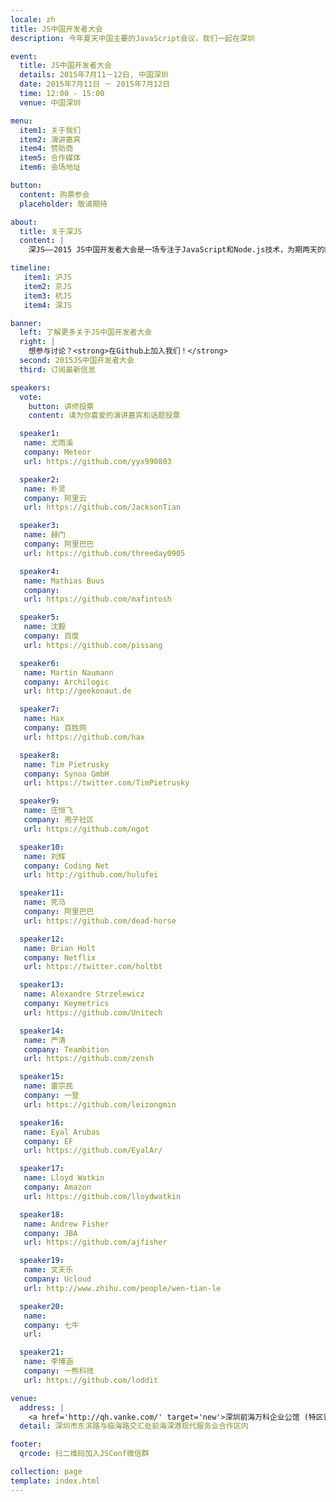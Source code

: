 ```yaml
---
locale: zh
title: JS中国开发者大会
description: 今年夏天中国主要的JavaScript会议，我们一起在深圳

event:
  title: JS中国开发者大会
  details: 2015年7月11－12日, 中国深圳
  date: 2015年7月11日 － 2015年7月12日
  time: 12:00 - 15:00
  venue: 中国深圳

menu:
  item1: 关于我们
  item2: 演讲嘉宾
  item4: 赞助商
  item5: 合作媒体
  item6: 会场地址

button:
  content: 购票参会
  placeholder: 敬请期待

about:
  title: 关于深JS
  content: |
    深JS——2015 JS中国开发者大会是一场专注于JavaScript和Node.js技术，为期两天的国际性技术大会。届时，大会会邀请国内外的优秀讲师为大家分享在JavaScript和Node.js技术方面的经验。继上海，北京和杭州之后，JS中国开发者大会将于2015年7月11－12日在深圳召开。

timeline:
   item1: 沪JS
   item2: 京JS
   item3: 杭JS
   item4: 深JS

banner:
  left: 了解更多关于JS中国开发者大会
  right: | 
    想参与讨论？<strong>在Github上加入我们！</strong>
  second: 2015JS中国开发者大会
  third: 订阅最新信息

speakers:
  vote:
    button: 讲师投票
    content: 请为你喜爱的演讲嘉宾和话题投票

  speaker1:
   name: 尤雨溪
   company: Meteor
   url: https://github.com/yyx990803

  speaker2:
   name: 朴灵
   company: 阿里云
   url: https://github.com/JacksonTian

  speaker3:
   name: 赫门
   company: 阿里巴巴
   url: https://github.com/threeday0905

  speaker4:
   name: Mathias Buus
   company:
   url: https://github.com/mafintosh

  speaker5:
   name: 沈毅
   company: 百度
   url: https://github.com/pissang

  speaker6:
   name: Martin Naumann
   company: Archilogic
   url: http://geekonaut.de

  speaker7:
   name: Hax
   company: 百姓网
   url: https://github.com/hax

  speaker8:
   name: Tim Pietrusky
   company: Synoa GmbH
   url: https://twitter.com/TimPietrusky

  speaker9:
   name: 庄恒飞
   company: 孢子社区
   url: https://github.com/ngot

  speaker10:
   name: 刘辉
   company: Coding Net
   url: http://github.com/hulufei

  speaker11:
   name: 死马
   company: 阿里巴巴
   url: https://github.com/dead-horse

  speaker12:
   name: Brian Holt
   company: Netflix
   url: https://twitter.com/holtbt

  speaker13:
   name: Alexandre Strzelewicz
   company: Keymetrics
   url: https://github.com/Unitech

  speaker14:
   name: 严清
   company: Teambition
   url: https://github.com/zensh

  speaker15:
   name: 雷宗民
   company: 一登
   url: https://github.com/leizongmin

  speaker16:
   name: Eyal Arubas
   company: EF
   url: https://github.com/EyalAr/

  speaker17:
   name: Lloyd Watkin
   company: Amazon
   url: https://github.com/lloydwatkin

  speaker18:
   name: Andrew Fisher
   company: JBA
   url: https://github.com/ajfisher

  speaker19:
   name: 文天乐
   company: Ucloud
   url: http://www.zhihu.com/people/wen-tian-le

  speaker20:
   name: 
   company: 七牛
   url: 

  speaker21:
   name: 李博涵
   company: 一熊科技
   url: https://github.com/loddit

venue:
  address: | 
    <a href='http://qh.vanke.com/' target='new'>深圳前海万科企业公馆 (特区馆)</a>
  detail: 深圳市东滨路与临海路交汇处前海深港现代服务业合作区内

footer:
  qrcode: 扫二维码加入JSConf微信群

collection: page
template: index.html
---
```

